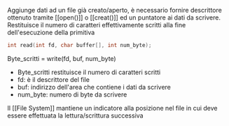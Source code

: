 
Aggiunge dati ad un file già creato/aperto, è necessario fornire descrittore ottenuto tramite [[open()]] o [[creat()]] ed un puntatore ai dati da scrivere. Restituisce il numero di caratteri effettivamente scritti alla fine dell'esecuzione della primitiva


```C
int read(int fd, char buffer[], int num_byte);
```


Byte_scritti = write(fd, buf, num_byte)

- Byte_scritti restituisce il numero di caratteri scritti
- fd: è il descrittore del file
- buf: indirizzo dell'area che contiene i dati da scrivere
- num_byte: numero di byte da scrivere


Il [[File System]] mantiene un indicatore alla posizione nel file in cui deve essere effettuata la lettura/scrittura successiva



